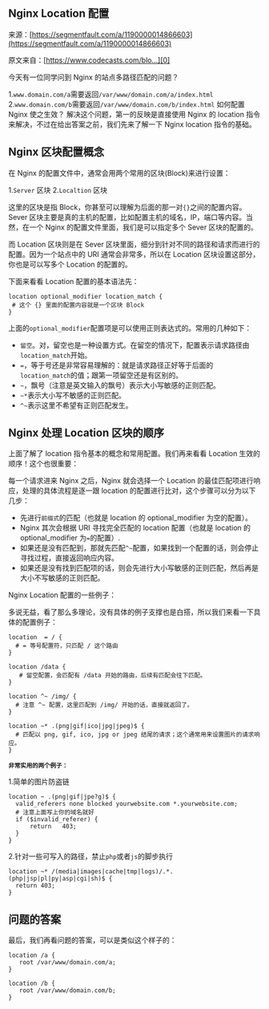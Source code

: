## Nginx Location 配置

来源：[https://segmentfault.com/a/1190000014866603](https://segmentfault.com/a/1190000014866603)

原文来自：[https://www.codecasts.com/blo...][0]

今天有一位同学问到 Nginx 的站点多路径匹配的问题？

1.`www.domain.com/a`需要返回`/var/www/domain.com/a/index.html`
2.`www.domain.com/b`需要返回`/var/www/domain.com/b/index.html`
如何配置 Nginx 使之生效？
解决这个问题，第一的反映是直接使用 Nginx 的 location 指令来解决，不过在给出答案之前，我们先来了解一下 Nginx location 指令的基础。
## Nginx 区块配置概念

在 Nginx 的配置文件中，通常会用两个常用的区块(Block)来进行设置：

1.`Server` 区块
2.`Localtion` 区块

这里的区块是指 Block，你甚至可以理解为后面的那一对`{}`之间的配置内容。
Sever 区块主要是真的主机的配置，比如配置主机的域名，IP，端口等内容。当然，在一个 Nginx 的配置文件里面，我们是可以指定多个 Sever 区块的配置的。

而 Location 区块则是在 Sever 区块里面，细分到针对不同的路径和请求而进行的配置。因为一个站点中的 URI 通常会非常多，所以在 Location 区块设置这部分，你也是可以写多个 Location 的配置的。

下面来看看 Location 配置的基本语法先：

```nginx
location optional_modifier location_match {
 # 这个 {} 里面的配置内容就是一个区块 Block
}
```

上面的`optional_modifier`配置项是可以使用正则表达式的。常用的几种如下：


* `留空`。对，留空也是一种设置方式。在留空的情况下，配置表示请求路径由`location_match`开始。
* `=`，等于号还是非常容易理解的：就是请求路径正好等于后面的`location_match`的值；跟第一项留空还是有区别的。
* `~`，飘号（注意是英文输入的飘号）表示大小写敏感的正则匹配。
* `~*`表示大小写不敏感的正则匹配。
* `^~`表示这里不希望有正则匹配发生。


## Nginx 处理 Location 区块的顺序

上面了解了 location 指令基本的概念和常用配置。我们再来看看 Location 生效的顺序！这个也很重要：

每一个请求进来 Nginx 之后，Nginx 就会选择一个 Location 的最佳匹配项进行响应，处理的具体流程是逐一跟 location 的配置进行比对，这个步骤可以分为以下几步：


* 先进行`前缀式`的匹配（也就是 location 的 optional_modifier 为空的配置）。
* Nginx 其次会根据 URI 寻找完全匹配的 location 配置（也就是 location 的 optional_modifier 为`=`的配置）.
* 如果还是没有匹配到，那就先匹配`^~`配置，如果找到一个配置的话，则会停止寻找过程，直接返回响应内容。
* 如果还是没有找到匹配项的话，则会先进行大小写敏感的正则匹配，然后再是大小不写敏感的正则匹配。


Nginx Location 配置的一些例子：

多说无益，看了那么多理论，没有具体的例子支撑也是白搭，所以我们来看一下具体的配置例子：

```nginx
location  = / {
  # = 等号配置符，只匹配 / 这个路由
}
```

```nginx
location /data {
   # 留空配置，会匹配有 /data 开始的路由，后续有匹配会往下匹配。
}
```

```nginx
location ^~ /img/ {
  # 注意 ^~ 配置，这里匹配到 /img/ 开始的话，直接就返回了。
}
```

```nginx
location ~* .(png|gif|ico|jpg|jpeg)$ {
  # 匹配以 png, gif, ico, jpg or jpeg 结尾的请求；这个通常用来设置图片的请求响应。 
}
```
 **`非常实用的两个例子：`** 

1.简单的图片防盗链

```nginx
location ~ .(png|gif|jpe?g)$ {
  valid_referers none blocked yourwebsite.com *.yourwebsite.com;
  # 注意上面写上你的域名就好  
  if ($invalid_referer) {
      return   403;
  }
}
```

2.针对一些可写入的路径，禁止`php`或者`js`的脚步执行

```nginx
location ~* /(media|images|cache|tmp|logs)/.*.(php|jsp|pl|py|asp|cgi|sh)$ {
  return 403;
}
```
## 问题的答案

最后，我们再看问题的答案，可以是类似这个样子的：

```nginx
location /a {
   root /var/www/domain.com/a;
}

location /b {
   root /var/www/domain.com/b;
}
```

[0]: https://www.codecasts.com/blog/post/nginx-location-configuration